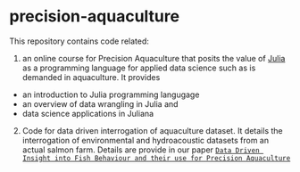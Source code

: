 # precision-aquaculture
This repository contains code related:
1. an online course for Precision Aquaculture that posits the value of [Julia](https://julialang.org/) as a programming language for applied data science such as is demanded in aquaculture. It provides
 - an introduction to Julia programming langugage
 - an overview of data wrangling in Julia and
 - data science applications in Juliana
 2. Code for data driven interrogation of aquaculture dataset. It details the interrogation of environmental and hydroacoustic datasets from an actual salmon farm. Details are provide in our paper [`Data Driven Insight into Fish Behaviour and their use for Precision Aquaculture`](https://www.frontiersin.org/articles/10.3389/fanim.2021.695054/abstract)  
